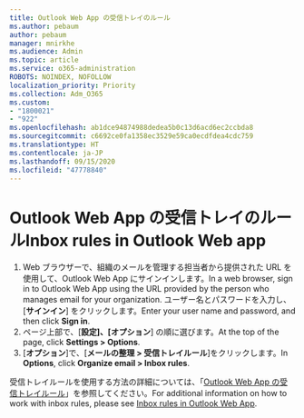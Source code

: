 ```yaml
---
title: Outlook Web App の受信トレイのルール
ms.author: pebaum
author: pebaum
manager: mnirkhe
ms.audience: Admin
ms.topic: article
ms.service: o365-administration
ROBOTS: NOINDEX, NOFOLLOW
localization_priority: Priority
ms.collection: Adm_O365
ms.custom:
- "1800021"
- "922"
ms.openlocfilehash: ab1dce94874988dedea5b0c13d6acd6ec2ccbda8
ms.sourcegitcommit: c6692ce0fa1358ec3529e59ca0ecdfdea4cdc759
ms.translationtype: HT
ms.contentlocale: ja-JP
ms.lasthandoff: 09/15/2020
ms.locfileid: "47778840"
---
```

# <a name="inbox-rules-in-outlook-web-app"></a><span data-ttu-id="ec0b5-102">Outlook Web App の受信トレイのルール</span><span class="sxs-lookup"><span data-stu-id="ec0b5-102">Inbox rules in Outlook Web app</span></span>

1. <span data-ttu-id="ec0b5-103">Web ブラウザーで、組織のメールを管理する担当者から提供された URL を使用して、Outlook Web App にサインインします。</span><span class="sxs-lookup"><span data-stu-id="ec0b5-103">In a web browser, sign in to Outlook Web App using the URL provided by the person who manages email for your organization.</span></span> <span data-ttu-id="ec0b5-104">ユーザー名とパスワードを入力し、[**サインイン**] をクリックします。</span><span class="sxs-lookup"><span data-stu-id="ec0b5-104">Enter your user name and password, and then click **Sign in**.</span></span>
2. <span data-ttu-id="ec0b5-105">ページ上部で、[**設定]、[オプション**] の順に選びます。</span><span class="sxs-lookup"><span data-stu-id="ec0b5-105">At the top of the page, click **Settings > Options**.</span></span>
3. <span data-ttu-id="ec0b5-106">[**オプション**]で、[**メールの整理 > 受信トレイルール**]をクリックします。</span><span class="sxs-lookup"><span data-stu-id="ec0b5-106">In **Options**, click **Organize email > Inbox rules**.</span></span>

<span data-ttu-id="ec0b5-107">受信トレイルールを使用する方法の詳細については、「[Outlook Web App の受信トレイルール](https://support.office.com/article/inbox-rules-in-outlook-web-app-edea3d17-00c9-434b-b9b7-26ee8d9f5622)」を参照してください。</span><span class="sxs-lookup"><span data-stu-id="ec0b5-107">For additional information on how to work with inbox rules, please see [Inbox rules in Outlook Web App](https://support.office.com/article/inbox-rules-in-outlook-web-app-edea3d17-00c9-434b-b9b7-26ee8d9f5622).</span></span>
